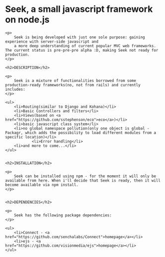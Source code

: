 <div class="wikistyle">
	<h1>Seek, a small javascript framework on node.js</h1>
	
	<p>
		Seek is being developed with just one sole purpose: gaining experience with server-side javascript and
		a more deep understanding of current popular MVC web frameworks. The current status is pre-pre-pre alpha :D, making Seek not ready for production.
	</p>
	
	<h2>DESCRIPTION</h2>
	
	<p>
		Seek is a mixture of functionalities borrowed from some production-ready frameworks(no, not from rails) and currently includes:
	</p>
	
	<ul>
		<li>Routing(similar to Django and Kohana)</li>
		<li>Basic Controllers and filters</li>
		<li>Views(based on <a href="https://github.com/sstephenson/eco">eco</a>)</li>
		<li>basic javascript class system</li>
		<li>no global namespace pollution(only one object is global - Packagr, which adds the possibility to load different modules from a specific location)</li>
                <li>Error handling</li>
		<li>and more to come...</li>
	</ul>
	
	
	<h2>INSTALLATION</h2>
	
	<p>
		Seek can be installed using npm - for the moment it will only be available from here. When i'll decide that Seek is ready, then it will become available via npm install.
	</p>
	
	
	<h2>DEPENDENCIES</h2>
	
	<p>
		Seek has the following package dependencies:
	</p>
	
	<ul>
		<li>Connect - <a href="https://github.com/senchalabs/Connect">homepage</a></li>
		<li>ejs - <a href="https://github.com/visionmedia/ejs">homepage</a></li>
	</ul>
</div>
